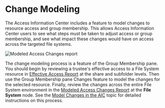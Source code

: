 # Change Modeling

The Access Information Center includes a feature to model changes to resource access and group
membership. This allows Access Information Center users to see what steps must be taken to adjust
access or group membership, and see what impact these changes would have on access across the
targeted file systems.

![Modeled Access Changes report](/img/product_docs/accessanalyzer/11.6/accessanalyzer/admin/runninginstances/overview.webp)

The change modeling process is a feature of the Group Membership pane. You should begin by reviewing
a trustee's effective access to a File System resource in
[Effective Access Report](/docs/accessinformationcenter/11.6/resource-audit/file-systems/windows-shares.md)
at the share and subfolder levels. Then use the Group Membership pane Changes feature to model the
changes for the selected resource. Finally, review the changes across the entire File System
environment in the
[Modeled Access Changes Report](/docs/accessinformationcenter/11.6/resource-audit/change-modeling/model-changes.md)
at the **File System** node. See the
[Model Changes in the AIC](/docs/accessinformationcenter/11.6/resource-audit/change-modeling/model-changes.md)
topic for detailed instructions on this process.
